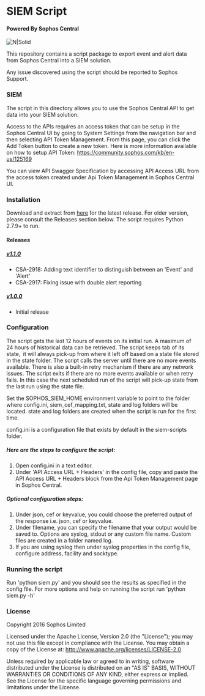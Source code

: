 # SIEM Script

#### Powered By Sophos Central
![N|Solid](https://www.sophos.com/en-us/medialibrary/SophosNext/Images/LP/SophosCentral/central-logo-cir.png?la=en)


This repository contains a script package to export event and alert data from Sophos Central into a SIEM solution.

Any issue discovered using the script should be reported to Sophos Support.


### SIEM

The script in this directory allows you to use the Sophos Central API to get data into your SIEM solution.

Access to the APIs requires an access token that can be setup in the Sophos Central UI by going to System Settings from the navigation bar and then selecting API Token Management. From this page, you can click the Add Token button to create a new token.
Here is more information available on how to setup API Token: https://community.sophos.com/kb/en-us/125169

You can view API Swagger Specification by accessing API Access URL from the access token created under Api Token Management in Sophos Central UI.


### Installation ###

Download and extract from [here](https://github.com/sophos/Sophos-Central-SIEM-Integration/archive/v1.1.0.zip) for the latest release.
For older version, please consult the Releases section below.
The script requires Python 2.7.9+ to run.

#### Releases ####

##### [v1.1.0](https://github.com/sophos/Sophos-Central-SIEM-Integration/archive/v1.1.0.zip) #####
* CSA-2918: Adding text identifier to distinguish between an 'Event' and 'Alert'
* CSA-2917: Fixing issue with double alert reporting

##### [v1.0.0](https://github.com/sophos/Sophos-Central-SIEM-Integration/archive/v1.0.0.zip) #####
* Initial release

### Configuration ###

The script gets the last 12 hours of events on its initial run. A maximum of 24 hours of historical data can be retrieved. The script keeps tab of its state, it will always pick-up from where it left off based on a state file stored in the state folder. The script calls the server until there are no more events available. There is also a built-in retry mechanism if there are any network issues. The script exits if there are no more events available or when retry fails. In this case the next scheduled run of the script will pick-up state from the last run using the state file.

Set the SOPHOS_SIEM_HOME environment variable to point to the folder where config.ini, siem_cef_mapping.txt, state and log folders will be located. state and log folders are created when the script is run for the first time.

config.ini is a configuration file that exists by default in the siem-scripts folder.

##### Here are the steps to configure the script:
1. Open config.ini in a text editor.
2. Under 'API Access URL + Headers' in the config file, copy and paste the API Access URL + Headers block from the Api Token Management page in Sophos Central.

##### Optional configuration steps:
1. Under json, cef or keyvalue, you could choose the preferred output of the response i.e. json, cef or keyvalue.
2. Under filename, you can specify the filename that your output would be saved to. Options are syslog, stdout or any custom file name. Custom files are created in a folder named log.
3. If you are using syslog then under syslog properties in the config file, configure address, facility and socktype.


### Running the script

Run 'python siem.py' and you should see the results as specified in the config file.
For more options and help on running the script run 'python siem.py -h'


### License

Copyright 2016 Sophos Limited

Licensed under the Apache License, Version 2.0 (the "License"); you may not use this file except in compliance with the License.
You may obtain a copy of the License at:  http://www.apache.org/licenses/LICENSE-2.0

Unless required by applicable law or agreed to in writing, software distributed under the License is distributed on an "AS IS" BASIS, WITHOUT WARRANTIES OR CONDITIONS OF ANY KIND, either express or implied. See the License for the specific language governing permissions and limitations under the License.
